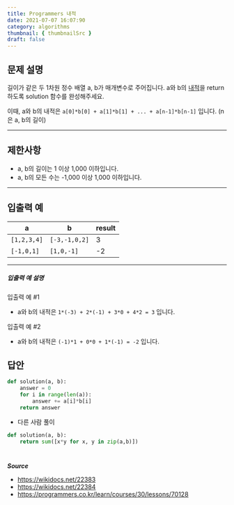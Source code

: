 ```yaml
---
title: Programmers 내적
date: 2021-07-07 16:07:90
category: algorithms
thumbnail: { thumbnailSrc }
draft: false
---
```


## 문제 설명

길이가 같은 두 1차원 정수 배열 a, b가 매개변수로 주어집니다. a와 b의 [내적](https://en.wikipedia.org/wiki/Dot_product)을 return 하도록 solution 함수를 완성해주세요.

이때, a와 b의 내적은 `a[0]*b[0] + a[1]*b[1] + ... + a[n-1]*b[n-1]` 입니다. (n은 a, b의 길이)

------

## 제한사항

- a, b의 길이는 1 이상 1,000 이하입니다.
- a, b의 모든 수는 -1,000 이상 1,000 이하입니다.

------

## 입출력 예

| a           | b             | result |
| ----------- | ------------- | ------ |
| `[1,2,3,4]` | `[-3,-1,0,2]` | 3      |
| `[-1,0,1]`  | `[1,0,-1]`    | -2     |

------

##### 입출력 예 설명

입출력 예 #1

- a와 b의 내적은 `1*(-3) + 2*(-1) + 3*0 + 4*2 = 3` 입니다.

입출력 예 #2

- a와 b의 내적은 `(-1)*1 + 0*0 + 1*(-1) = -2` 입니다.


## 답안
```py
def solution(a, b):
    answer = 0
    for i in range(len(a)):
        answer += a[i]*b[i]
    return answer
```

- 다른 사람 풀이

```py
def solution(a, b):
    return sum([x*y for x, y in zip(a,b)])
```

#

***Source***
- https://wikidocs.net/22383
- https://wikidocs.net/22384
- https://programmers.co.kr/learn/courses/30/lessons/70128